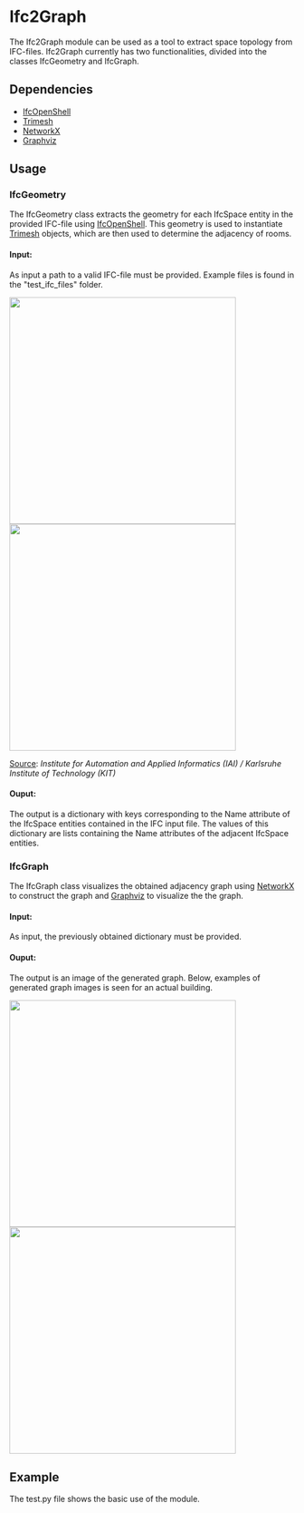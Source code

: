# Ifc2Graph

The Ifc2Graph module can be used as a tool to extract space topology from IFC-files. 
Ifc2Graph currently has two functionalities, divided into the classes IfcGeometry and IfcGraph.

## Dependencies

- [IfcOpenShell](http://ifcopenshell.org/python)
- [Trimesh](https://trimsh.org) 
- [NetworkX](https://networkx.org)
- [Graphviz](https://graphviz.org)


## Usage 


### IfcGeometry
The IfcGeometry class extracts the geometry for each IfcSpace entity in the provided IFC-file using [IfcOpenShell](http://ifcopenshell.org/python). This geometry is used to instantiate [Trimesh](https://trimsh.org) objects, which are then used to determine the adjacency of rooms. 

#### Input:
As input a path to a valid IFC-file must be provided. Example files is found in the "test_ifc_files" folder.

<p float="left">
    <img src="https://user-images.githubusercontent.com/74002963/174432556-3e2abdf3-794f-4a54-a24c-0efa45717420.png" width="400">
    <img src="https://user-images.githubusercontent.com/74002963/174432617-f8bc0f66-387d-45f2-9285-7edd3a0620fc.png" width="400">
</p>

[Source](https://www.ifcwiki.org/index.php?title=KIT_IFC_Examples): 
*Institute for Automation and Applied Informatics (IAI) / Karlsruhe Institute of Technology (KIT)*

#### Ouput:
The output is a dictionary with keys corresponding to the Name attribute of the IfcSpace entities contained in the IFC input file.
The values of this dictionary are lists containing the Name attributes of the adjacent IfcSpace entities.


### IfcGraph
The IfcGraph class visualizes the obtained adjacency graph using [NetworkX](https://networkx.org) to construct the graph and [Graphviz](https://graphviz.org) to visualize the the graph.

#### Input:
As input, the previously obtained dictionary must be provided. 

#### Ouput:
The output is an image of the generated graph.
Below, examples of generated graph images is seen for an actual building. 

<p float="left">
    <img src="https://user-images.githubusercontent.com/74002963/174341376-44a9bcea-aec3-4a21-b186-1f16fc31a294.png" width="400">
    <img src="https://user-images.githubusercontent.com/74002963/174342723-81112bf1-4928-452a-b142-6d8372bd83e8.png" width="400">
</p>



## Example
The test.py file shows the basic use of the module.








